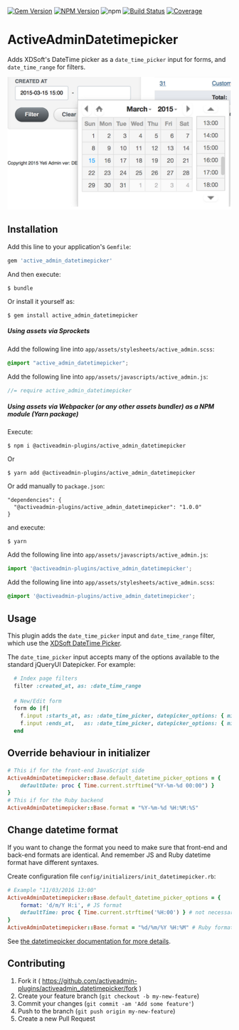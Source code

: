[![Gem Version](https://badge.fury.io/rb/active_admin_datetimepicker.svg)](http://badge.fury.io/rb/active_admin_datetimepicker)
[![NPM Version](https://badge.fury.io/js/@activeadmin-plugins%2Factive_admin_datetimepicker.svg)](https://badge.fury.io/js/@activeadmin-plugins%2Factive_admin_datetimepicker)
![npm](https://img.shields.io/npm/dm/@activeadmin-plugins/active_admin_datetimepicker)
[![Build Status](https://img.shields.io/travis/activeadmin-plugins/active_admin_datetimepicker.svg)](https://travis-ci.org/activeadmin-plugins/active_admin_datetimepicker)
[![Coverage](https://coveralls.io/repos/activeadmin-plugins/active_admin_datetimepicker/badge.svg?branch=master)](https://coveralls.io/r/activeadmin-plugins/active_admin_datetimepicker)

# ActiveAdminDatetimepicker

Adds XDSoft's DateTime picker as a `date_time_picker` input for forms, and `date_time_range` for filters.

![ActiveAdminDatetimepicker](https://raw.githubusercontent.com/ActiveAdminPlugins/activeadmin_datetimepicker/master/screen/screen.png "ActiveAdminDatetimepicker")

## Installation

Add this line to your application's `Gemfile`:

```ruby
gem 'active_admin_datetimepicker'
```

And then execute:

    $ bundle

Or install it yourself as:

    $ gem install active_admin_datetimepicker

##### Using assets via Sprockets
Add the following line into `app/assets/stylesheets/active_admin.scss`:

```css
@import "active_admin_datetimepicker";
```

Add the following line into `app/assets/javascripts/active_admin.js`:

```javascript
//= require active_admin_datetimepicker
```

##### Using assets via Webpacker (or any other assets bundler) as a NPM module (Yarn package)

Execute:

    $ npm i @activeadmin-plugins/active_admin_datetimepicker

Or

    $ yarn add @activeadmin-plugins/active_admin_datetimepicker

Or add manually to `package.json`:

```
"dependencies": {
  "@activeadmin-plugins/active_admin_datetimepicker": "1.0.0"
}
```
and execute:

    $ yarn

Add the following line into `app/assets/javascripts/active_admin.js`:

```javascript
import '@activeadmin-plugins/active_admin_datetimepicker';
```

Add the following line into `app/assets/stylesheets/active_admin.scss`:

```css
@import '@activeadmin-plugins/active_admin_datetimepicker';
```

## Usage

This plugin adds the `date_time_picker` input and `date_time_range` filter, which use the [XDSoft DateTime Picker](https://github.com/xdan/datetimepicker/).

The `date_time_picker` input accepts many of the options available to the standard jQueryUI Datepicker. For example:

```ruby
  # Index page filters
  filter :created_at, as: :date_time_range

  # New/Edit form
  form do |f|
    f.input :starts_at, as: :date_time_picker, datepicker_options: { min_date: "2013-10-8",        max_date: "+3D" }
    f.input :ends_at,   as: :date_time_picker, datepicker_options: { min_date: 3.days.ago.to_date, max_date: "+1W +5D" }
  end
```

## Override behaviour in initializer

```ruby
# This if for the front-end JavaScript side
ActiveAdminDatetimepicker::Base.default_datetime_picker_options = {
    defaultDate: proc { Time.current.strftime("%Y-%m-%d 00:00") }
}
# This if for the Ruby backend
ActiveAdminDatetimepicker::Base.format = "%Y-%m-%d %H:%M:%S"
```

## Change datetime format

If you want to change the format you need to make sure that front-end and back-end formats are identical.
And remember JS and Ruby datetime format have different syntaxes.

Create configuration file `config/initializers/init_datetimepicker.rb`:

```ruby
# Example "11/03/2016 13:00"
ActiveAdminDatetimepicker::Base.default_datetime_picker_options = {
    format: 'd/m/Y H:i', # JS format
    defaultTime: proc { Time.current.strftime('%H:00') } # not necessary
}
ActiveAdminDatetimepicker::Base.format = "%d/%m/%Y %H:%M" # Ruby format
```

See [the datetimepicker documentation for more details](http://xdsoft.net/jqplugins/datetimepicker/).


## Contributing

1. Fork it ( https://github.com/activeadmin-plugins/activeadmin_datetimepicker/fork )
2. Create your feature branch (`git checkout -b my-new-feature`)
3. Commit your changes (`git commit -am 'Add some feature'`)
4. Push to the branch (`git push origin my-new-feature`)
5. Create a new Pull Request
